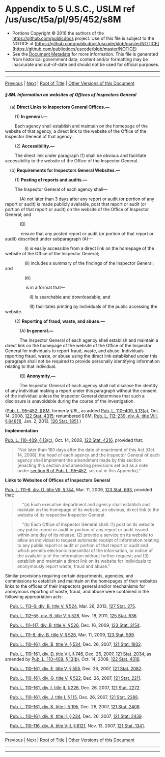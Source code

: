 ---
---

# Appendix to 5 U.S.C., USLM ref /us/usc/t5a/pl/95/452/s8M

* Portions Copyright © 2016 the authors of the https://github.com/publicdocs project.
  Use of this file is subject to the NOTICE at [https://github.com/publicdocs/uscode/blob/master/NOTICE](https://github.com/publicdocs/uscode/blob/master/NOTICE)
* See the [Document Metadata](././../../../../../..//README.md) for more information.
  This file is generated from historical government data; content and/or formatting may be inaccurate and out-of-date and should not be used for official purposes.

----------
----------

[Previous](./../../../../../..//us/usc/t5a/pl/95/452/m__us_usc_t5a_pl_95_452_s8L.md) | [Next](./../../../../../..//us/usc/t5a/pl/95/452/m__us_usc_t5a_pl_95_452_s9.md) | [Root of Title](./../../../../../../) | [Other Versions of this Document](https://publicdocs.github.io/go/links?ns=uslm&ref=%2Fus%2Fusc%2Ft5a%2Fpl%2F95%2F452%2Fs8M)

##### § 8M. Information on websites of Offices of Inspectors General

    (a) __Direct Links to Inspectors General Offices.—__ 

        (1) __In general.—__ 

        Each agency shall establish and maintain on the homepage of the website of that agency, a direct link to the website of the Office of the Inspector General of that agency.

        (2) __Accessibility.—__ 

        The direct link under paragraph (1) shall be obvious and facilitate accessibility to the website of the Office of the Inspector General.

    (b) __Requirements for Inspectors General Websites.—__ 

        (1) __Posting of reports and audits.—__ 

        The Inspector General of each agency shall—

            (A) not later than 3 days after any report or audit (or portion of any report or audit) is made publicly available, post that report or audit (or portion of that report or audit) on the website of the Office of Inspector General; and

            (B)

             ensure that any posted report or audit (or portion of that report or audit) described under subparagraph (A)—

                (i) is easily accessible from a direct link on the homepage of the website of the Office of the Inspector General;

                (ii) includes a summary of the findings of the Inspector General; and

                (iii)

                 is in a format that—

                    (I) is searchable and downloadable; and

                    (II) facilitates printing by individuals of the public accessing the website.

        (2) __Reporting of fraud, waste, and abuse.—__ 

            (A) __In general.—__ 

            The Inspector General of each agency shall establish and maintain a direct link on the homepage of the website of the Office of the Inspector General for individuals to report fraud, waste, and abuse. Individuals reporting fraud, waste, or abuse using the direct link established under this paragraph shall not be required to provide personally identifying information relating to that individual.

            (B) __Anonymity.—__ 

            The Inspector General of each agency shall not disclose the identity of any individual making a report under this paragraph without the consent of the individual unless the Inspector General determines that such a disclosure is unavoidable during the course of the investigation.

([Pub. L. 95–452, § 8M][/us/pl/95/452/s8M], formerly § 8L, as added [Pub. L. 110–409, § 13(a)][/us/pl/110/409/s13/a], Oct. 14, 2008, [122 Stat. 4315][/us/stat/122/4315]; renumbered § 8M, [Pub. L. 112–239, div. A, title VIII, § 848(1)][/us/pl/112/239/s848/1], Jan. 2, 2013, [126 Stat. 1851][/us/stat/126/1851].)

 __Implementation__ 

[Pub. L. 110–409, § 13(c)][/us/pl/110/409/s13/c], Oct. 14, 2008, [122 Stat. 4316][/us/stat/122/4316], provided that: 

> “Not later than 180 days after the date of enactment of this Act \[Oct. 14, 2008\], the head of each agency and the Inspector General of each agency shall implement the amendment made by this section \[enacting this section and amending provisions set out as a note under [section 6 of Pub. L. 95–452][/us/pl/95/452/s6], set out in this Appendix\].”

 __Links to Websites of Offices of Inspectors General__ 

[Pub. L. 111–8, div. D, title VII, § 744][/us/pl/111/8/s744], Mar. 11, 2009, [123 Stat. 693][/us/stat/123/693], provided that:

>     “(a) Each executive department and agency shall establish and maintain on the homepage of its website, an obvious, direct link to the website of its respective Inspector General.

>     “(b) Each Office of Inspector General shall: (1) post on its website any public report or audit or portion of any report or audit issued within one day of its release; (2) provide a service on its website to allow an individual to request automatic receipt of information relating to any public report or audit or portion of that report or audit and which permits electronic transmittal of the information, or notice of the availability of the information without further request; and (3) establish and maintain a direct link on its website for individuals to anonymously report waste, fraud and abuse.”

Similar provisions requiring certain departments, agencies, and commissions to establish and maintain on the homepages of their websites links to the offices of their inspectors general and/or mechanisms for anonymous reporting of waste, fraud, and abuse were contained in the following appropriation acts:

    [Pub. L. 113–6, div. B, title V, § 524][/us/pl/113/6/s524], Mar. 26, 2013, [127 Stat. 275][/us/stat/127/275].

    [Pub. L. 112–55, div. B, title V, § 526][/us/pl/112/55/s526], Nov. 18, 2011, [125 Stat. 636][/us/stat/125/636].

    [Pub. L. 111–117, div. B, title V, § 526][/us/pl/111/117/s526], Dec. 16, 2009, [123 Stat. 3154][/us/stat/123/3154].

    [Pub. L. 111–8, div. B, title V, § 526][/us/pl/111/8/s526], Mar. 11, 2009, [123 Stat. 599][/us/stat/123/599].

    [Pub. L. 110–161, div. B, title V, § 534][/us/pl/110/161/s534], Dec. 26, 2007, [121 Stat. 1932][/us/stat/121/1932].

    [Pub. L. 110–161, div. D, title VII, § 746][/us/pl/110/161/s746], Dec. 26, 2007, [121 Stat. 2034][/us/stat/121/2034], as amended by [Pub. L. 110–409, § 13(b)][/us/pl/110/409/s13/b], Oct. 14, 2008, [122 Stat. 4316][/us/stat/122/4316].

    [Pub. L. 110–161, div. E, title V, § 555][/us/pl/110/161/s555], Dec. 26, 2007, [121 Stat. 2082][/us/stat/121/2082].

    [Pub. L. 110–161, div. G, title V, § 522][/us/pl/110/161/s522], Dec. 26, 2007, [121 Stat. 2211][/us/stat/121/2211].

    [Pub. L. 110–161, div. I, title II, § 226][/us/pl/110/161/s226], Dec. 26, 2007, [121 Stat. 2272][/us/stat/121/2272].

    [Pub. L. 110–161, div. J, title I, § 115][/us/pl/110/161/s115], Dec. 26, 2007, [121 Stat. 2288][/us/stat/121/2288].

    [Pub. L. 110–161, div. K, title I, § 195][/us/pl/110/161/s195], Dec. 26, 2007, [121 Stat. 2408][/us/stat/121/2408].

    [Pub. L. 110–161, div. K, title II, § 234][/us/pl/110/161/s234], Dec. 26, 2007, [121 Stat. 2439][/us/stat/121/2439].

    [Pub. L. 110–116, div. A, title VIII, § 8121][/us/pl/110/116/s8121], Nov. 13, 2007, [121 Stat. 1341][/us/stat/121/1341].

----------

[Previous](./../../../../../..//us/usc/t5a/pl/95/452/m__us_usc_t5a_pl_95_452_s8L.md) | [Next](./../../../../../..//us/usc/t5a/pl/95/452/m__us_usc_t5a_pl_95_452_s9.md) | [Root of Title](./../../../../../../) | [Other Versions of this Document](https://publicdocs.github.io/go/links?ns=uslm&ref=%2Fus%2Fusc%2Ft5a%2Fpl%2F95%2F452%2Fs8M)

----------
----------

[/us/pl/95/452/s8M]: https://publicdocs.github.io/go/links?ns=uslm&ref=%2Fus%2Fpl%2F95%2F452%2Fs8M
[/us/pl/110/409/s13/a]: https://publicdocs.github.io/go/links?ns=uslm&ref=%2Fus%2Fpl%2F110%2F409%2Fs13%2Fa
[/us/stat/122/4315]: https://publicdocs.github.io/go/links?ns=uslm&ref=%2Fus%2Fstat%2F122%2F4315
[/us/pl/112/239/s848/1]: https://publicdocs.github.io/go/links?ns=uslm&ref=%2Fus%2Fpl%2F112%2F239%2Fs848%2F1
[/us/stat/126/1851]: https://publicdocs.github.io/go/links?ns=uslm&ref=%2Fus%2Fstat%2F126%2F1851
[/us/pl/110/409/s13/c]: https://publicdocs.github.io/go/links?ns=uslm&ref=%2Fus%2Fpl%2F110%2F409%2Fs13%2Fc
[/us/stat/122/4316]: https://publicdocs.github.io/go/links?ns=uslm&ref=%2Fus%2Fstat%2F122%2F4316
[/us/pl/95/452/s6]: https://publicdocs.github.io/go/links?ns=uslm&ref=%2Fus%2Fpl%2F95%2F452%2Fs6
[/us/pl/111/8/s744]: https://publicdocs.github.io/go/links?ns=uslm&ref=%2Fus%2Fpl%2F111%2F8%2Fs744
[/us/stat/123/693]: https://publicdocs.github.io/go/links?ns=uslm&ref=%2Fus%2Fstat%2F123%2F693
[/us/pl/113/6/s524]: https://publicdocs.github.io/go/links?ns=uslm&ref=%2Fus%2Fpl%2F113%2F6%2Fs524
[/us/stat/127/275]: https://publicdocs.github.io/go/links?ns=uslm&ref=%2Fus%2Fstat%2F127%2F275
[/us/pl/112/55/s526]: https://publicdocs.github.io/go/links?ns=uslm&ref=%2Fus%2Fpl%2F112%2F55%2Fs526
[/us/stat/125/636]: https://publicdocs.github.io/go/links?ns=uslm&ref=%2Fus%2Fstat%2F125%2F636
[/us/pl/111/117/s526]: https://publicdocs.github.io/go/links?ns=uslm&ref=%2Fus%2Fpl%2F111%2F117%2Fs526
[/us/stat/123/3154]: https://publicdocs.github.io/go/links?ns=uslm&ref=%2Fus%2Fstat%2F123%2F3154
[/us/pl/111/8/s526]: https://publicdocs.github.io/go/links?ns=uslm&ref=%2Fus%2Fpl%2F111%2F8%2Fs526
[/us/stat/123/599]: https://publicdocs.github.io/go/links?ns=uslm&ref=%2Fus%2Fstat%2F123%2F599
[/us/pl/110/161/s534]: https://publicdocs.github.io/go/links?ns=uslm&ref=%2Fus%2Fpl%2F110%2F161%2Fs534
[/us/stat/121/1932]: https://publicdocs.github.io/go/links?ns=uslm&ref=%2Fus%2Fstat%2F121%2F1932
[/us/pl/110/161/s746]: https://publicdocs.github.io/go/links?ns=uslm&ref=%2Fus%2Fpl%2F110%2F161%2Fs746
[/us/stat/121/2034]: https://publicdocs.github.io/go/links?ns=uslm&ref=%2Fus%2Fstat%2F121%2F2034
[/us/pl/110/409/s13/b]: https://publicdocs.github.io/go/links?ns=uslm&ref=%2Fus%2Fpl%2F110%2F409%2Fs13%2Fb
[/us/stat/122/4316]: https://publicdocs.github.io/go/links?ns=uslm&ref=%2Fus%2Fstat%2F122%2F4316
[/us/pl/110/161/s555]: https://publicdocs.github.io/go/links?ns=uslm&ref=%2Fus%2Fpl%2F110%2F161%2Fs555
[/us/stat/121/2082]: https://publicdocs.github.io/go/links?ns=uslm&ref=%2Fus%2Fstat%2F121%2F2082
[/us/pl/110/161/s522]: https://publicdocs.github.io/go/links?ns=uslm&ref=%2Fus%2Fpl%2F110%2F161%2Fs522
[/us/stat/121/2211]: https://publicdocs.github.io/go/links?ns=uslm&ref=%2Fus%2Fstat%2F121%2F2211
[/us/pl/110/161/s226]: https://publicdocs.github.io/go/links?ns=uslm&ref=%2Fus%2Fpl%2F110%2F161%2Fs226
[/us/stat/121/2272]: https://publicdocs.github.io/go/links?ns=uslm&ref=%2Fus%2Fstat%2F121%2F2272
[/us/pl/110/161/s115]: https://publicdocs.github.io/go/links?ns=uslm&ref=%2Fus%2Fpl%2F110%2F161%2Fs115
[/us/stat/121/2288]: https://publicdocs.github.io/go/links?ns=uslm&ref=%2Fus%2Fstat%2F121%2F2288
[/us/pl/110/161/s195]: https://publicdocs.github.io/go/links?ns=uslm&ref=%2Fus%2Fpl%2F110%2F161%2Fs195
[/us/stat/121/2408]: https://publicdocs.github.io/go/links?ns=uslm&ref=%2Fus%2Fstat%2F121%2F2408
[/us/pl/110/161/s234]: https://publicdocs.github.io/go/links?ns=uslm&ref=%2Fus%2Fpl%2F110%2F161%2Fs234
[/us/stat/121/2439]: https://publicdocs.github.io/go/links?ns=uslm&ref=%2Fus%2Fstat%2F121%2F2439
[/us/pl/110/116/s8121]: https://publicdocs.github.io/go/links?ns=uslm&ref=%2Fus%2Fpl%2F110%2F116%2Fs8121
[/us/stat/121/1341]: https://publicdocs.github.io/go/links?ns=uslm&ref=%2Fus%2Fstat%2F121%2F1341


